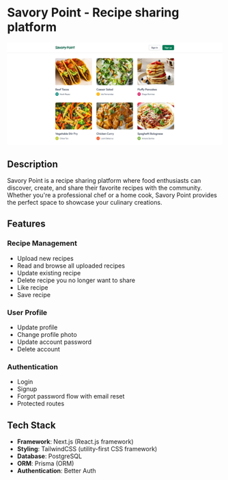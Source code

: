 # Savory Point - Recipe sharing platform

![](./screenshot.png)

## Description

Savory Point is a recipe sharing platform where food enthusiasts can discover, create, and share their favorite recipes with the community. Whether you're a professional chef or a home cook, Savory Point provides the perfect space to showcase your culinary creations.

## Features

### Recipe Management

- Upload new recipes
- Read and browse all uploaded recipes
- Update existing recipe
- Delete recipe you no longer want to share
- Like recipe
- Save recipe

### User Profile

- Update profile
- Change profile photo
- Update account password
- Delete account

### Authentication

- Login
- Signup
- Forgot password flow with email reset
- Protected routes

## Tech Stack

- **Framework**: Next.js (React.js framework)
- **Styling**: TailwindCSS (utility-first CSS framework)
- **Database**: PostgreSQL
- **ORM**: Prisma (ORM)
- **Authentication**: Better Auth
